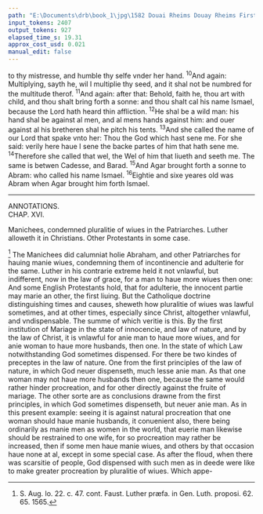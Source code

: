 ```yaml
---
path: "E:\Documents\drb\book_1\jpg\1582 Douai Rheims Douay Rheims First Edition  1 of 3 1609 Old Testament.pdf-82.jpg"
input_tokens: 2407
output_tokens: 927
elapsed_time_s: 19.31
approx_cost_usd: 0.021
manual_edit: false
---
```

to thy mistresse, and humble thy selfe vnder her hand. <sup>10</sup>And again: Multiplying, sayth he, wil I multiplie thy seed, and it shal not be numbred for the multitude therof. <sup>11</sup>And again: after that: Behold, faith he, thou art with child, and thou shalt bring forth a sonne: and thou shalt cal his name Ismael, because the Lord hath heard thin affliction. <sup>12</sup>He shal be a wild man: his hand shal be against al men, and al mens hands against him: and ouer against al his bretheren shal he pitch his tents. <sup>13</sup>And she called the name of our Lord that spake vnto her: Thou the God which hast sene me. For she said: verily here haue I sene the backe partes of him that hath sene me. <sup>14</sup>Therefore she called that wel, the Wel of him that liueth and seeth me. The same is betwen Cadesse, and Barad. <sup>15</sup>And Agar brought forth a sonne to Abram: who called his name Ismael. <sup>16</sup>Eightie and sixe yeares old was Abram when Agar brought him forth Ismael.

---

ANNOTATIONS.  
CHAP. XVI.

<aside>Manichees, condemned pluralitie of wiues in the Patriarches. Luther alloweth it in Christians. Other Protestants in some case.</aside>

[^1] The Manichees did calumniat holie Abraham, and other Patriarches for hauing manie wiues, condemning them of incontinencie and adulterie for the same. Luther in his contrarie extreme held it not vnlawful, but indifferent, now in the law of grace, for a man to haue more wiues then one: And some English Protestants hold, that for adulterie, the innocent partie may marie an other, the first liuing. But the Catholique doctrine distinguishing times and causes, sheweth how pluralitie of wiues was lawful sometimes, and at other times, especially since Christ, altogether vnlawful, and vndispensable. The summe of which veritie is this. By the first institution of Mariage in the state of innocencie, and law of nature, and by the law of Christ, it is vnlawful for anie man to haue more wiues, and for anie woman to haue more husbands, then one. In the state of which Law notwithstanding God sometimes dispensed. For there be two kindes of preceptes in the law of nature. One from the first principles of the law of nature, in which God neuer dispenseth, much lesse anie man. As that one woman may not haue more husbands then one, because the same would rather hinder procreation, and for other directly against the fruite of mariage. The other sorte are as conclusions drawne from the first principles, in which God sometimes dispenseth, but neuer anie man. As in this present example: seeing it is against natural procreation that one woman should haue manie husbands, it conuenient also, there being ordinarily as manie men as women in the world, that euerie man likewise should be restrained to one wife, for so procreation may rather be increased, then if some men haue manie wiues, and others by that occasion haue none at al, except in some special case. As after the floud, when there was scarsitie of people, God dispensed with such men as in deede were like to make greater procreation by pluralitie of wiues. Which appe-

[^1]: S. Aug. lo. 22. c. 47. cont. Faust. Luther præfa. in Gen. Luth. proposi. 62. 65. 1565.